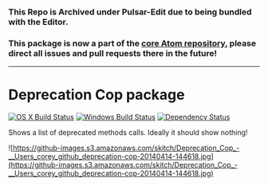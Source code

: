 ### This Repo is Archived under Pulsar-Edit due to being bundled with the Editor.

### This package is now a part of the [core Atom repository](https://github.com/atom/atom/tree/master/packages/deprecation-cop), please direct all issues and pull requests there in the future!

---

# Deprecation Cop package
[![OS X Build Status](https://travis-ci.org/atom/deprecation-cop.svg?branch=master)](https://travis-ci.org/atom/deprecation-cop) [![Windows Build Status](https://ci.appveyor.com/api/projects/status/0s870q5fj3vwihjx/branch/master?svg=true)](https://ci.appveyor.com/project/Atom/deprecation-cop/branch/master) [![Dependency Status](https://david-dm.org/atom/deprecation-cop.svg)](https://david-dm.org/atom/deprecation-cop)

Shows a list of deprecated methods calls. Ideally it should show nothing!

![https://github-images.s3.amazonaws.com/skitch/Deprecation_Cop_-__Users_corey_github_deprecation-cop-20140414-144618.jpg](https://github-images.s3.amazonaws.com/skitch/Deprecation_Cop_-__Users_corey_github_deprecation-cop-20140414-144618.jpg)
